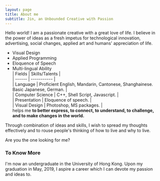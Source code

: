 ```yaml
---
layout: page
title: About me
subtitle: Jin, an Unbounded Creative with Passion
---
```



Hello world! I am a passionate creative with a great love of life. I believe in the power of ideas as a fresh impetus for technological innovation, advertising, social changes, applied art and humans' appreciation of life.


[With enthusiasm, I master a range of interdisciplinary skills. Instead of centring around profits and competition, I keep to a simple and boyish appreciation of life itself. My ideas have deep roots in traditional oriental art and philosophies, and the Taoism value of naturalness, a perfect state without the imprint of culture. My boundless interest in:]: # ( This is common )
* Visual Design  
* Applied Programming  
* Eloquence of Speech  
* Multi-lingual Ability  
| Fields | Skills/Talents |  
| ------ | ----------- |  
| Language | Proficient English, Mandarin, Cantonese, Shanghainese. Basic Japanese, German. |  
| Computer Science | C++, Shell Script, Javascript. |  
| Presentation | Eloquence of speech. |  
| Visual Design | Photoshop, MS packages. |  
helps me **to better express, to connect, to understand, to challenge, and to make changes in the world.**

Through combination of ideas and skills, I wish to spread my thoughts effectively and to rouse people's thinking of how to live and why to live.

Are you the one looking for me?

### To Know More

I'm now an undergraduate in the University of Hong Kong. Upon my graduation in May, 2019, I aspire a career which I can devote my passion and ideas to.

